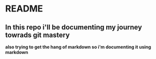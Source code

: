 # README
## In this repo i'll be documenting my journey towrads git mastery 
**also trying to get the hang of markdown so i'm documenting it using markdown** 